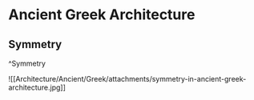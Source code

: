 # Ancient Greek Architecture

## Symmetry
^Symmetry

![[Architecture/Ancient/Greek/attachments/symmetry-in-ancient-greek-architecture.jpg]]